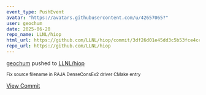 ```yaml
---
event_type: PushEvent
avatar: "https://avatars.githubusercontent.com/u/42657065?"
user: geochum
date: 2025-06-20
repo_name: LLNL/hiop
html_url: https://github.com/LLNL/hiop/commit/3df26d01e45dd3c5b53fce4cc36764fe090967f3
repo_url: https://github.com/LLNL/hiop
---
```


<a href='https://github.com/geochum' target='_blank'>geochum</a> pushed to <a href='https://github.com/LLNL/hiop' target='_blank'>LLNL/hiop</a>

<small>Fix source filename in RAJA DenseConsEx2 driver CMake entry</small>

<a href='https://github.com/LLNL/hiop/commit/3df26d01e45dd3c5b53fce4cc36764fe090967f3' target='_blank'>View Commit</a>